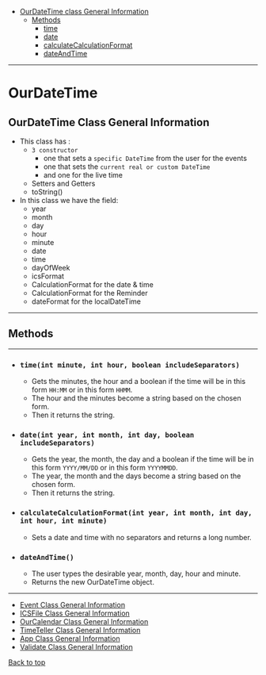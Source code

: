 * [OurDateTime class General Information](#ourdatetime-class-general-information)
  * [Methods](#methods)
    * [time](#timeint-minute-int-hour-boolean-includeseparators)
    * [date](#dateint-year-int-month-int-day-boolean-includeseparators)
    * [calculateCalculationFormat](#calculatecalculationformatint-year-int-month-int-day-int-hour-int-minute)
    * [dateAndTime](#dateandtime)
<hr>

# OurDateTime

## OurDateTime Class General Information
- This class has :
    - `3 constructor`
      - one that sets a `specific DateTime` from the user for the events
      - one that sets the `current real or custom DateTime`
      - and one for the live time
    - Setters and Getters
    - toString()
- In this class we have the field:
    - year
    - month
    - day
    - hour
    - minute
    - date
    - time
    - dayOfWeek
    - icsFormat
    - CalculationFormat for the date & time
    - CalculationFormat for the Reminder
    - dateFormat for the localDateTime
<hr>

## Methods

<hr>

- ### `time(int minute, int hour, boolean includeSeparators)`
  - Gets the minutes, the hour and a boolean if the time will be in this form `HH:MM` or in this form `HHMM`.
  - The hour and the minutes become a string based on the chosen form.
  - Then it returns the string.

- ### `date(int year, int month, int day, boolean includeSeparators)`
  - Gets the year, the month, the day and a boolean if the time will be in this form `YYYY/MM/DD` or in this form `YYYYMMDD`.
  - The year, the month and the days become a string based on the chosen form.
  - Then it returns the string.
- ### `calculateCalculationFormat(int year, int month, int day, int hour, int minute)`
  - Sets a date and time with no separators and returns a long number.

- ### `dateAndTime()`
  - The user types the desirable year, month, day, hour and minute.
  - Returns the new OurDateTime object.

<hr>

- [Event Class General Information](Events_doc.md)
- [ICSFile Class General Information](ICSFile_doc.md)
- [OurCalendar Class General Information](OurCalendar_doc.md)
- [TimeTeller Class General Information](TimeTeller_doc.md)
- [App Class General Information](App_doc.md)
- [Validate Class General Information](Validate_doc.md)

[Back to top](#ourdatetime-class-general-information)
